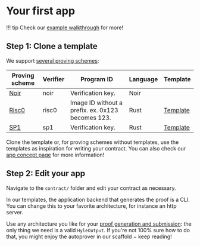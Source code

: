 # Your first app

!!! tip
    Check our [example walkthrough](./example/index.md) for more!

## Step 1: Clone a template

We support [several proving schemes](../reference/supported-proving-schemes.md):

| Proving scheme | Verifier | Program ID | Language | Template |
|----------------|----------|---------------------------------------------------|---|---|
| [Noir](https://noir-lang.org/docs/)     | noir     | Verification key. | Noir | |
| [Risc0](https://risc0.com/docs/)    | risc0    | Image ID without a prefix. ex. 0x123 becomes 123. | Rust | [Template](https://github.com/hyli-org/template-risc0)|
| [SP1](https://docs.succinct.xyz/docs/introduction)        | sp1   | Verification key.       | Rust | [Template](https://github.com/hyli-org/template-sp1)|

Clone the template or, for proving schemes without templates, use the templates as inspiration for writing your contract. You can also check our [app concept page](../concepts/apps.md.md) for more information!

## Step 2: Edit your app

Navigate to the `contract/` folder and edit your contract as necessary.

In our templates, the application backend that generates the proof is a CLI. You can change this to your favorite architecture, for instance an http server.

Use any architecture you like for your [proof generation and submission](../concepts/proof-generation.md): the only thing we need is a valid `HyleOutput`. If you're not 100% sure how to do that, you might enjoy the autoprover in our scaffold − keep reading!
